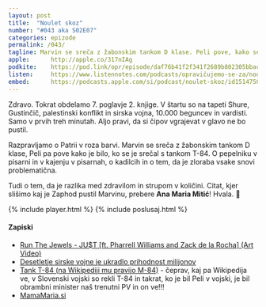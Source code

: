 ```yaml
---
layout: post
title:  "Noulet skoz"
number: "#043 aka S02E07"
categories: epizode
permalink: /043/
tagline: Marvin se sreča z žabonskim tankom D klase. Peli pove, kako se je bilo srečat s tankom T-84. Obdelamo tudi palestinski konflikt in sirsko vojno, begunce in vardiste. Citat prebere Ana Maria Mitić.
apple:		http://apple.co/317nIAg
podkite:	https://pod.link/opr/episode/daf76b41f2f341f2689b802305bbacc9
listen:		https://www.listennotes.com/podcasts/opravičujemo-se-za/noulet-skoz-1Jq49hTpril/embed/
embed:		https://podcasts.apple.com/si/podcast/noulet-skoz/id1514750013?i=1000513896800
---
```


Zdravo. Tokrat obdelamo 7. poglavje 2. knjige. V štartu so na tapeti Shure, Gustinčič, palestinski konflikt in sirska vojna, 10.000 beguncev in vardisti. Samo v prvih treh minutah. Aljo pravi, da si čipov vgrajevat v glavo ne bo pustil. 

Razpravljamo o Patrii v roza barvi. Marvin se sreča z žabonskim tankom D klase, Peli pa pove kako je bilo, ko se je srečal s tankom T-84. O pepelniku v pisarni in v kajenju v pisarnah, o kadilcih in o tem, da je zloraba vsake snovi problematična. 

Tudi o tem, da je razlika med zdravilom in strupom v količini. Citat, kjer slišimo kaj je Zaphod pustil Marvinu, prebere **Ana Maria Mitić**! Hvala. 🙏 

{% include player.html %}
{% include poslusaj.html %}

#### Zapiski

- [Run The Jewels - JU$T [ft. Pharrell Williams and Zack de la Rocha] (Art Video)](https://www.youtube.com/watch?v=vYPIOaqNlyg)
- [Desetletje sirske vojne je ukradlo prihodnost milijonov](https://www.delo.si/novice/svet/desetletje-sirske-vojne-je-ukradlo-prihodnost-milijonov/)
- [Tank T-84 (na Wikipediji mu pravijo M-84)](https://sl.wikipedia.org/wiki/M-84) - čeprav, kaj pa Wikipedija ve, v Slovenski vojski so rekli T-84 in takrat, ko je bil Peli v vojski, je bil obrambni minister naš trenutni PV in on ve!!!
- [MamaMaria.si](https://www.mamamaria.si/)